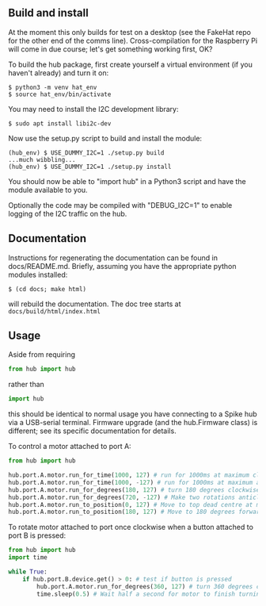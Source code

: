 Build and install
------------------

At the moment this only builds for test on a desktop (see the FakeHat
repo for the other end of the comms line).  Cross-compilation for the
Raspberry Pi will come in due course; let's get something working
first, OK?

To build the hub package, first create yourself a virtual environment
(if you haven't already) and turn it on:

```
$ python3 -m venv hat_env
$ source hat_env/bin/activate
```

You may need to install the I2C development library:

```
$ sudo apt install libi2c-dev
```

Now use the setup.py script to build and install the module:

```
(hub_env) $ USE_DUMMY_I2C=1 ./setup.py build
...much wibbling...
(hub_env) $ USE_DUMMY_I2C=1 ./setup.py install
```

You should now be able to "import hub" in a Python3 script and have
the module available to you.

Optionally the code may be compiled with "DEBUG_I2C=1" to enable logging
of the I2C traffic on the hub.


Documentation
-------------

Instructions for regenerating the documentation can be found in
docs/README.md.  Briefly, assuming you have the appropriate python
modules installed:

```
$ (cd docs; make html)
```

will rebuild the documentation.  The doc tree starts at
``docs/build/html/index.html``


Usage
-----

Aside from requiring

```python
from hub import hub
```

rather than

```python
import hub
```

this should be identical to normal usage you have connecting to a
Spike hub via a USB-serial terminal.  Firmware upgrade (and the
hub.Firmware class) is different; see its specific documentation for
details.


To control a motor attached to port A:

```python
from hub import hub

hub.port.A.motor.run_for_time(1000, 127) # run for 1000ms at maximum clockwise speed
hub.port.A.motor.run_for_time(1000, -127) # run for 1000ms at maximum anticlockwise speed
hub.port.A.motor.run_for_degrees(180, 127) # turn 180 degrees clockwise at maximum speed
hub.port.A.motor.run_for_degrees(720, -127) # Make two rotations anticlockwise at maximum speed
hub.port.A.motor.run_to_position(0, 127) # Move to top dead centre at maximum speed (positioning seems to be absolute)
hub.port.A.motor.run_to_position(180, 127) # Move to 180 degrees forward of top dead centre at maximum speed
```

To rotate motor attached to port once clockwise when a button attached to port B is pressed:

```python
from hub import hub
import time

while True:
	if hub.port.B.device.get() > 0: # test if button is pressed
		hub.port.A.motor.run_for_degrees(360, 127) # turn 360 degrees clockwise at maximum speed
		time.sleep(0.5) # Wait half a second for motor to finish turning

```
